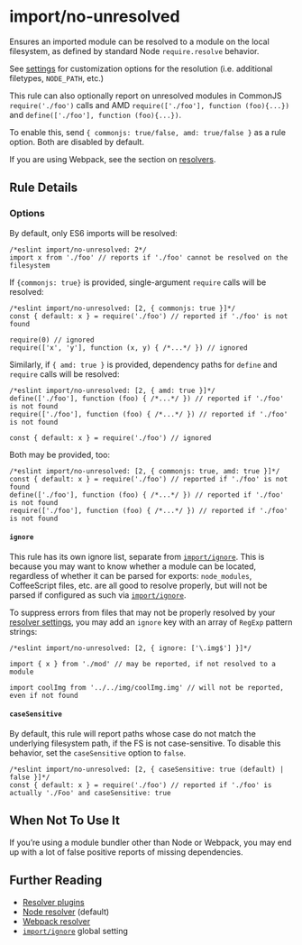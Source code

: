 import/no-unresolved
====================

Ensures an imported module can be resolved to a module on the local filesystem, as defined by standard Node `require.resolve` behavior.

See [settings](../../README.md#settings) for customization options for the resolution (i.e. additional filetypes, `NODE_PATH`, etc.)

This rule can also optionally report on unresolved modules in CommonJS `require('./foo')` calls and AMD `require(['./foo'], function (foo){...})` and `define(['./foo'], function (foo){...})`.

To enable this, send `{ commonjs: true/false, amd: true/false }` as a rule option. Both are disabled by default.

If you are using Webpack, see the section on [resolvers](../../README.md#resolvers).

Rule Details
------------

### Options

By default, only ES6 imports will be resolved:

    /*eslint import/no-unresolved: 2*/
    import x from './foo' // reports if './foo' cannot be resolved on the filesystem

If `{commonjs: true}` is provided, single-argument `require` calls will be resolved:

    /*eslint import/no-unresolved: [2, { commonjs: true }]*/
    const { default: x } = require('./foo') // reported if './foo' is not found

    require(0) // ignored
    require(['x', 'y'], function (x, y) { /*...*/ }) // ignored

Similarly, if `{ amd: true }` is provided, dependency paths for `define` and `require` calls will be resolved:

    /*eslint import/no-unresolved: [2, { amd: true }]*/
    define(['./foo'], function (foo) { /*...*/ }) // reported if './foo' is not found
    require(['./foo'], function (foo) { /*...*/ }) // reported if './foo' is not found

    const { default: x } = require('./foo') // ignored

Both may be provided, too:

    /*eslint import/no-unresolved: [2, { commonjs: true, amd: true }]*/
    const { default: x } = require('./foo') // reported if './foo' is not found
    define(['./foo'], function (foo) { /*...*/ }) // reported if './foo' is not found
    require(['./foo'], function (foo) { /*...*/ }) // reported if './foo' is not found

#### `ignore`

This rule has its own ignore list, separate from [`import/ignore`](../../README.md#importignore). This is because you may want to know whether a module can be located, regardless of whether it can be parsed for exports: `node_modules`, CoffeeScript files, etc. are all good to resolve properly, but will not be parsed if configured as such via [`import/ignore`](../../README.md#importignore).

To suppress errors from files that may not be properly resolved by your [resolver settings](../../README.md#resolver-plugins), you may add an `ignore` key with an array of `RegExp` pattern strings:

    /*eslint import/no-unresolved: [2, { ignore: ['\.img$'] }]*/

    import { x } from './mod' // may be reported, if not resolved to a module

    import coolImg from '../../img/coolImg.img' // will not be reported, even if not found

#### `caseSensitive`

By default, this rule will report paths whose case do not match the underlying filesystem path, if the FS is not case-sensitive. To disable this behavior, set the `caseSensitive` option to `false`.

    /*eslint import/no-unresolved: [2, { caseSensitive: true (default) | false }]*/
    const { default: x } = require('./foo') // reported if './foo' is actually './Foo' and caseSensitive: true

When Not To Use It
------------------

If you’re using a module bundler other than Node or Webpack, you may end up with a lot of false positive reports of missing dependencies.

Further Reading
---------------

-   [Resolver plugins](../../README.md#resolver-plugins)
-   [Node resolver](https://npmjs.com/package/eslint-import-resolver-node) (default)
-   [Webpack resolver](https://npmjs.com/package/eslint-import-resolver-webpack)
-   [`import/ignore`](../../README.md#importignore) global setting
